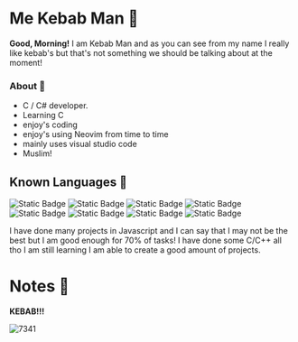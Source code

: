 # Me Kebab Man 🌯

**Good, Morning!** I am Kebab Man and as you can see from my name I really like kebab's but that's not something we should be talking about at the moment!

### About 📃
- C / C# developer. 
- Learning C
- enjoy's coding
- enjoy's using Neovim from time to time
- mainly uses visual studio code
- Muslim!

## Known Languages 🌠
![Static Badge](https://img.shields.io/badge/C%2FC%2B%2B-44%25-brightgreen)
![Static Badge](https://img.shields.io/badge/Javascript-70%25-brightgreen)
![Static Badge](https://img.shields.io/badge/React-30%25-yellow)
![Static Badge](https://img.shields.io/badge/html-45%25-green)
![Static Badge](https://img.shields.io/badge/css-45%25-green)
![Static Badge](https://img.shields.io/badge/Bootstrap-32%25-green)
![Static Badge](https://img.shields.io/badge/Solid%20HTML%20%26%20CSS%20%26%20JS-78%25-brightgreen)
![Static Badge](https://img.shields.io/badge/Others-4%25-black)

I have done many projects in Javascript and I can say that I may not be the best but I am good enough for 70% of tasks!
I have done some C/C++ all tho I am still learning I am able to create a good amount of projects.

# Notes 📝

**KEBAB!!!**

![7341](https://github.com/MeKebabMan/MeKebabMan/assets/151750810/7a12b5e6-5803-4903-8033-aaa3541bc399)
